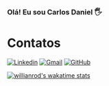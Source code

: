 ### Olá! Eu sou Carlos Daniel 🖐️
#
# Contatos

[![Linkedin](https://img.shields.io/badge/LinkedIn-0077B5?style=for-the-badge&logo=linkedin&logoColor=white)](https://www.linkedin.com/in/carlos-daniel-alves-dias-27a313112/)
[![Gmail](https://img.shields.io/badge/Gmail-D14836?style=for-the-badge&logo=gmail&logoColor=white)](carlosdaniel.prog@gmail.com)
[![GitHub](https://img.shields.io/badge/GitHub-100000?style=for-the-badge&logo=github&logoColor=white)](https://github.com/CarlosHxH)

[![willianrod's wakatime stats](https://github-readme-stats.vercel.app/api/wakatime?username=willianrod)](https://github.com/CarlosHxH)
